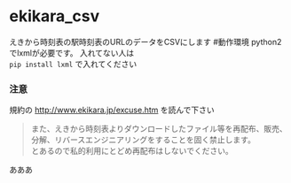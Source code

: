 # ekikara_csv
えきから時刻表の駅時刻表のURLのデータをCSVにします
#動作環境
python2でlxmlが必要です。 入れてない人は  
```pip install lxml```   で入れてください   

### 注意
規約の http://www.ekikara.jp/excuse.htm  を読んで下さい
>また、えきから時刻表よりダウンロードしたファイル等を再配布、販売、分解、リバースエンジニアリングをすることを固く禁止します。   
とあるので私的利用にとどめ再配布はしないでください。

あああ
